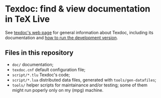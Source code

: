 Texdoc: find & view documentation in TeX Live
=============================================

[site]: http://tug.org/texdoc/
[dev]: http://tug.org/texdoc/dev/

See [texdoc's web page][site] for general information about Texdoc, including
its documentation and [how to run the development version][dev].

Files in this repository
------------------------

- `doc/` documentation;
- `texdoc.cnf` default configuration file;
- `script/*.tlu` Texdoc's code;
- `script/*.lua` distributed data files, generated with `tools/gen-datafiles`;
- `tools/` helper scripts for maintainance and/or testing; some of them might
  run poperly only on my (mpg) machine.
